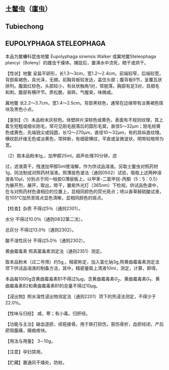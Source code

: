 ## 土鳖虫（廑虫）

## Tubiechong

## EUPOLYPHAGA STELEOPHAGA

本品为鳖蠊科昆虫地鳖 Eupolyphaga sinensis Walker 或冀地鳖Steleophaga plancyi（Boleny）的雌虫干燥体。捕捉后，置沸水中烫死，晒干或烘干。

【性状】地鳖 呈扁平卵形，长1.3～3cm，宽1.2～2.4cm。前端较窄，后端较宽，背部紫褐色，具光泽，无翅。前胸背板较发达，盖住头部；腹背板9节，呈覆瓦状排列。腹面红棕色，头部较小，有丝状触角1对，常脱落，胸部有足3对，具细毛和刺。腹部有横环节。质松脆，易碎。气腥臭，味微咸。

冀地鳖 长2.2～3.7cm，宽1.4～2.5cm。背部黑棕色，通常在边缘带有淡黄褐色斑块及黑色小点。

【鉴别】（1）本品粉末灰棕色。体壁碎片深棕色或黄色，表面有不规则纹理，其上着生短粗或细长刚毛，常可见刚毛脱落后的圆形毛窝，直径5～32μm；刚毛棕黄色或黄色，先端锐尖或钝圆，长12～270μm，直径10～32μm，有的具纵直纹理。横纹肌纤维无色或淡黄色，常碎断，有细密横纹，平直或呈微波状，明带较暗带为宽。

（2）取本品粉末lg,，加甲醇25ml，超声处理30分钟，滤

过，滤液蒸干，残渣加甲醇5ml使溶解，作为供试品溶液。另取土鳖虫对照药材1g，同法制成对照药材溶液。照薄层色谱法（通则0502）试验，吸取上述两种溶液各10μl，分别点于同一硅胶G薄层板上，以甲苯-二氯甲烷-丙酮（5：5：0.5）为展开剂，展开，取出，晾干，置紫外光灯（365nm）下检视。供试品色谱中，在与对照药材色谱相应的位置上，显相同颜色的荧光斑点；喷以香草醛硫酸试液，在105℃加热至斑点显色清晰，显相同颜色的斑点。

【检查】杂质 不得过5％（通则2301）。

水分 不得过10.0％（通则0832第二法）。

总灰分 不得过13.0％（通则2302）。

酸不溶性灰分 不得过5.0％（通则2302）。

黄曲霉毒素 照真菌毒素测定法（通则2351）测定。

取本品粉末（过二号筛）约5g,，精密称定，加入氯化钠3g,照黄曲霉毒素测定法项下供试品溶液的制备方法，其中，精密量取上清液10ml，测定，计算，即得。

本品每1000g含黄曲霉毒素B1不得过5μg，含黄曲霉毒素$G _ { 2 }$、黄曲霉毒素$G _ { 1 }$、黄曲霉毒素B2和黄曲霉毒素B1的总量不得过10μg。

【浸出物】照水溶性浸出物测定法（通则2201）项下的热浸法测定，不得少于22.0％。

【性味与归经】 咸，寒；有小毒。归肝经。

【功能与主治】破血逐瘀，续筋接骨。用于跌打损伤，筋伤骨折，血瘀经闭，产后瘀阻腹痛，癥瘕痞块。

【用法与用量】 3∼10g。

【注意】孕妇禁用。

【贮藏】置通风干燥处，防蛀。